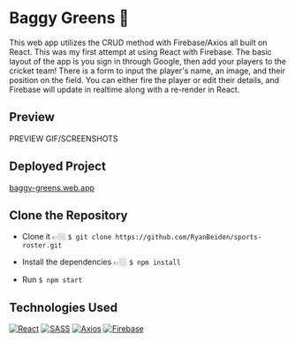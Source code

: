 # Baggy Greens 🏏

This web app utilizes the CRUD method with Firebase/Axios all built on React. This was my first attempt at using React with Firebase. The basic layout of the app is you sign in through Google, then add your players to the cricket team! There is a form to input the player's name, an image, and their position on the field. You can either fire the player or edit their details, and Firebase will update in realtime along with a re-render in React.

## Preview

PREVIEW GIF/SCREENSHOTS

## Deployed Project

[baggy-greens.web.app](https://baggy-greens.web.app/)

## Clone the Repository
- Clone it 👉🏼 `$ git clone https://github.com/RyanBeiden/sports-roster.git`

- Install the dependencies 👉🏼 `$ npm install`

- Run `$ npm start`

## Technologies Used
[![React](https://img.shields.io/badge/-React-2c9fcc?style=flat-square)](#) [![SASS](https://img.shields.io/badge/-SASS-2c9fcc?style=flat-square)](#) [![Axios](https://img.shields.io/badge/-Axios-2c9fcc?style=flat-square)](#) [![Firebase](https://img.shields.io/badge/-Firebase-2c9fcc?style=flat-square)](#)
